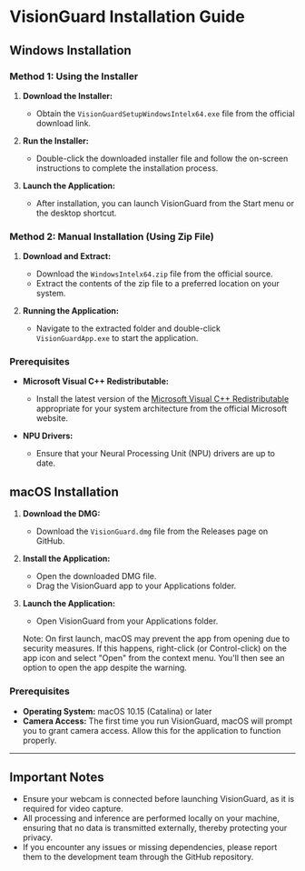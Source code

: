 # VisionGuard Installation Guide

## Windows Installation

### Method 1: Using the Installer

1. **Download the Installer:**
   - Obtain the `VisionGuardSetupWindowsIntelx64.exe` file from the official download link.

2. **Run the Installer:**
   - Double-click the downloaded installer file and follow the on-screen instructions to complete the installation process.

3. **Launch the Application:**
   - After installation, you can launch VisionGuard from the Start menu or the desktop shortcut.

### Method 2: Manual Installation (Using Zip File)

1. **Download and Extract:**
   - Download the `WindowsIntelx64.zip` file from the official source.
   - Extract the contents of the zip file to a preferred location on your system.

2. **Running the Application:**
   - Navigate to the extracted folder and double-click `VisionGuardApp.exe` to start the application.

### Prerequisites

- **Microsoft Visual C++ Redistributable:**
  - Install the latest version of the [Microsoft Visual C++ Redistributable](https://learn.microsoft.com/en-us/cpp/windows/latest-supported-vc-redist?view=msvc-170#latest-microsoft-visual-c-redistributable-version) appropriate for your system architecture from the official Microsoft website.

- **NPU Drivers:**
  - Ensure that your Neural Processing Unit (NPU) drivers are up to date.

## macOS Installation

1. **Download the DMG:**
   - Download the `VisionGuard.dmg` file from the Releases page on GitHub.

2. **Install the Application:**
   - Open the downloaded DMG file.
   - Drag the VisionGuard app to your Applications folder.

3. **Launch the Application:**
   - Open VisionGuard from your Applications folder.

   Note: On first launch, macOS may prevent the app from opening due to security measures. If this happens, right-click (or Control-click) on the app icon and select "Open" from the context menu. You'll then see an option to open the app despite the warning.

### Prerequisites

- **Operating System:** macOS 10.15 (Catalina) or later
- **Camera Access:** The first time you run VisionGuard, macOS will prompt you to grant camera access. Allow this for the application to function properly.

---

## Important Notes

- Ensure your webcam is connected before launching VisionGuard, as it is required for video capture.
- All processing and inference are performed locally on your machine, ensuring that no data is transmitted externally, thereby protecting your privacy.
- If you encounter any issues or missing dependencies, please report them to the development team through the GitHub repository.
